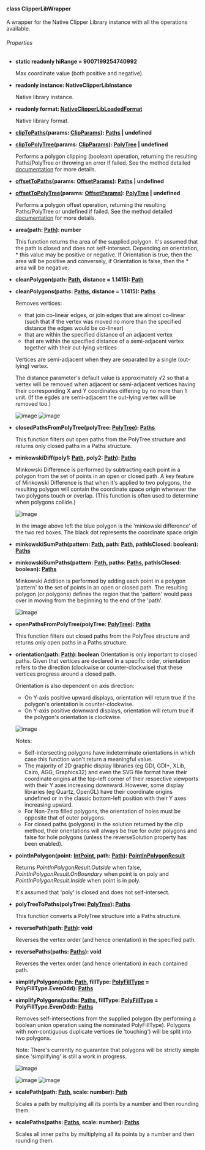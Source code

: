 #### class ClipperLibWrapper

A wrapper for the Native Clipper Library instance with all the operations available.

###### Properties

* **static readonly hiRange = 9007199254740992**

    Max coordinate value (both positive and negative).

* **readonly instance: NativeClipperLibInstance**
    
    Native library instance.

* **readonly format: [NativeClipperLibLoadedFormat](../libInit/NativeClipperLibLoadedFormat.md)**

    Native library format.
    
* **[clipToPaths](../clipping/clipTo.md)(params: [ClipParams](../clipping/ClipParams.md)): [Paths](../shared/Paths.md) | undefined**
* **[clipToPolyTree](../clipping/clipTo.md)(params: [ClipParams](../clipping/ClipParams.md)): [PolyTree](../shared/PolyTree.md) | undefined**

    Performs a polygon clipping (boolean) operation, returning the resulting Paths/PolyTree or throwing an error if failed.
    See the method detailed [documentation](../clipping/clipTo.md) for more details.

* **[offsetToPaths](../offsetting/offsetTo.md)(params: [OffsetParams](../offsetting/OffsetParams.md)): [Paths](../shared/Paths.md) | undefined**
* **[offsetToPolyTree](../offsetting/offsetTo.md)(params: [OffsetParams](../offsetting/OffsetParams.md)): [PolyTree](../shared/PolyTree.md) | undefined**

    Performs a polygon offset operation, returning the resulting Paths/PolyTree or undefined if failed.
    See the method detailed [documentation](../offsetting/offsetTo.md) for more details.

* **area(path: [Path](../shared/Path.md)): number**
    
    This function returns the area of the supplied polygon. It's assumed that the path is closed and does not self-intersect. Depending on orientation,
       * this value may be positive or negative. If Orientation is true, then the area will be positive and conversely, if Orientation is false, then the
       * area will be negative.
       
* **cleanPolygon(path: [Path](../shared/Path.md), distance = 1.1415): [Path](../shared/Path.md)**
* **cleanPolygons(paths: [Paths](../shared/Paths.md), distance = 1.1415): [Paths](../shared/Paths.md)**

    Removes vertices: 
    
    * that join co-linear edges, or join edges that are almost co-linear (such that if the vertex was moved no more than the specified distance the edges would be co-linear) 
    * that are within the specified distance of an adjacent vertex 
    * that are within the specified distance of a semi-adjacent vertex together with their out-lying vertices 
    
    Vertices are semi-adjacent when they are separated by a single (out-lying) vertex.
    
    The distance parameter's default value is approximately √2 so that a vertex will be removed when adjacent or semi-adjacent vertices having their corresponding X and Y coordinates differing by no more than 1 unit. (If the egdes are semi-adjacent the out-lying vertex will be removed too.)

    ![image](https://user-images.githubusercontent.com/6306796/28290343-5dc75e46-6b46-11e7-83aa-4a387823d1a9.png)
    ![image](https://user-images.githubusercontent.com/6306796/28290361-69632726-6b46-11e7-880a-09b965dde079.png)    

* **closedPathsFromPolyTree(polyTree: [PolyTree](../shared/PolyTree.md)): [Paths](../shared/Paths.md)**

    This function filters out open paths from the PolyTree structure and returns only closed paths in a Paths structure.
    
* **minkowskiDiff(poly1: [Path](../shared/Path.md), poly2: [Path](../shared/Path.md)): [Paths](../shared/Paths.md)**

    Minkowski Difference is performed by subtracting each point in a polygon from the set of points in an open or closed path. A key feature of Minkowski Difference is that when it's applied to two polygons, the resulting polygon will contain the coordinate space origin whenever the two polygons touch or overlap. (This function is often used to determine when polygons collide.)

    ![image](https://user-images.githubusercontent.com/6306796/28290392-8cd0af94-6b46-11e7-9bad-fd2e245cddc8.png)
    
    In the image above left the blue polygon is the 'minkowski difference' of the two red boxes. The black dot represents the coordinate space origin

* **minkowskiSumPath(pattern: [Path](../shared/Path.md), path: [Path](../shared/Path.md), pathIsClosed: boolean): [Paths](../shared/Paths.md)**
* **minkowskiSumPaths(pattern: [Path](../shared/Path.md), paths: [Paths](../shared/Paths.md), pathIsClosed: boolean): [Paths](../shared/Paths.md)**

    Minkowski Addition is performed by adding each point in a polygon 'pattern' to the set of points in an open or closed path. The resulting polygon (or polygons) defines the region that the 'pattern' would pass over in moving from the beginning to the end of the 'path'.

    ![image](https://user-images.githubusercontent.com/6306796/28290405-9636f11a-6b46-11e7-95e6-2e5cddb20789.png)

* **openPathsFromPolyTree(polyTree: [PolyTree](../shared/PolyTree.md)): [Paths](../shared/Paths.md)**

    This function filters out closed paths from the PolyTree structure and returns only open paths in a Paths structure. 

* **orientation(path: [Path](../shared/Path.md)): boolean**
    Orientation is only important to closed paths. Given that vertices are declared in a specific order, orientation refers to the direction (clockwise or counter-clockwise) that these vertices progress around a closed path.
    
    Orientation is also dependent on axis direction:
    * On Y-axis positive upward displays, orientation will return true if the polygon's orientation is counter-clockwise. 
    * On Y-axis positive downward displays, orientation will return true if the polygon's orientation is clockwise. 
    
    ![image](https://user-images.githubusercontent.com/6306796/28290420-a1877378-6b46-11e7-9d29-37f6eebd7755.png)

    Notes:
    
    * Self-intersecting polygons have indeterminate orientations in which case this function won't return a meaningful value. 
    * The majority of 2D graphic display libraries (eg GDI, GDI+, XLib, Cairo, AGG, Graphics32) and even the SVG file format have their coordinate origins at the top-left corner of their respective viewports with their Y axes increasing downward. However, some display libraries (eg Quartz, OpenGL) have their coordinate origins undefined or in the classic bottom-left position with their Y axes increasing upward. 
    * For Non-Zero filled polygons, the orientation of holes must be opposite that of outer polygons. 
    * For closed paths (polygons) in the solution returned by the clip method, their orientations will always be true for outer polygons and false for hole polygons (unless the reverseSolution property has been enabled). 

* **pointInPolygon(point: [IntPoint](../shared/IntPoint.md), path: [Path](../shared/Path.md)): [PointInPolygonResult](../shared/PointInPolygonResult.md)**

    Returns *PointInPolygonResult.Outside* when false, *PointInPolygonResult.OnBoundary* when point is on poly and *PointInPolygonResult.Inside* when point is in poly.

    It's assumed that 'poly' is closed and does not self-intersect.
     
* **polyTreeToPaths(polyTree: [PolyTree](../shared/PolyTree.md)): [Paths](../shared/Paths.md)**

    This function converts a PolyTree structure into a Paths structure.
     
* **reversePath(path: [Path](../shared/Path.md)): void**

    Reverses the vertex order (and hence orientation) in the specified path.
    
* **reversePaths(paths: [Paths](../shared/Paths.md)): void**

    Reverses the vertex order (and hence orientation) in each contained path.
    
* **simplifyPolygon(path: [Path](../shared/Path.md), fillType: [PolyFillType](../shared/PolyFillType.md) = PolyFillType.EvenOdd): [Paths](../shared/Paths.md)**
* **simplifyPolygons(paths: [Paths](../shared/Paths.md), fillType: [PolyFillType](../shared/PolyFillType.md) = PolyFillType.EvenOdd): [Paths](../shared/Paths.md)**

    Removes self-intersections from the supplied polygon (by performing a boolean union operation using the nominated PolyFillType).
    Polygons with non-contiguous duplicate vertices (ie 'touching') will be split into two polygons.
    
    Note: There's currently no guarantee that polygons will be strictly simple since 'simplifying' is still a work in progress.
    
    ![image](https://user-images.githubusercontent.com/6306796/28290432-b2402dfe-6b46-11e7-8d1f-d9e7ad7c1770.png)

    ![image](https://user-images.githubusercontent.com/6306796/28290441-c55f97b2-6b46-11e7-8c14-ab667fb4003f.png)
    ![image](https://user-images.githubusercontent.com/6306796/28290451-cca90fee-6b46-11e7-90e8-a7a0b98e7ae5.png)

* **scalePath(path: [Path](../shared/Path.md), scale: number): [Path](../shared/Path.md)**

    Scales a path by multiplying all its points by a number and then rounding them.
    
* **scalePaths(paths: [Paths](../shared/Paths.md), scale: number): [Paths](../shared/Paths.md)**

    Scales all inner paths by multiplying all its points by a number and then rounding them.
